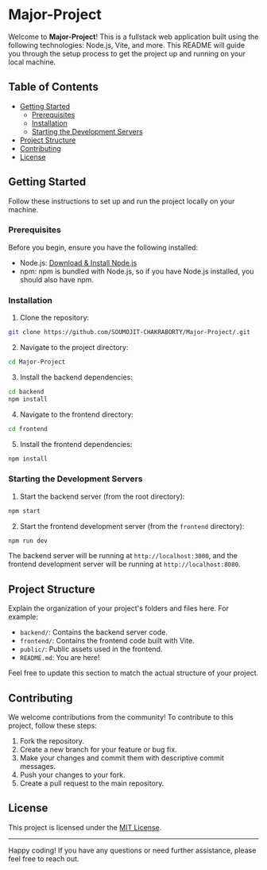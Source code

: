 # Major-Project

Welcome to **Major-Project**! This is a fullstack web application built using the following technologies: Node.js, Vite, and more. This README will guide you through the setup process to get the project up and running on your local machine.

## Table of Contents

- [Getting Started](#getting-started)
  - [Prerequisites](#prerequisites)
  - [Installation](#installation)
  - [Starting the Development Servers](#starting-the-development-servers)
- [Project Structure](#project-structure)
- [Contributing](#contributing)
- [License](#license)

## Getting Started

Follow these instructions to set up and run the project locally on your machine.

### Prerequisites

Before you begin, ensure you have the following installed:

- Node.js: [Download & Install Node.js](https://nodejs.org/)
- npm: npm is bundled with Node.js, so if you have Node.js installed, you should also have npm.

### Installation

1. Clone the repository:

```bash
git clone https://github.com/SOUMOJIT-CHAKRABORTY/Major-Project/.git
```

2. Navigate to the project directory:

```bash
cd Major-Project
```

3. Install the backend dependencies:

```bash
cd backend
npm install
```

4. Navigate to the frontend directory:

```bash
cd frontend
```

5. Install the frontend dependencies:

```bash
npm install
```

### Starting the Development Servers

1. Start the backend server (from the root directory):

```bash
npm start
```

2. Start the frontend development server (from the `frontend` directory):

```bash
npm run dev
```

The backend server will be running at `http://localhost:3000`, and the frontend development server will be running at `http://localhost:8080`.

## Project Structure

Explain the organization of your project's folders and files here. For example:

- `backend/`: Contains the backend server code.
- `frontend/`: Contains the frontend code built with Vite.
- `public/`: Public assets used in the frontend.
- `README.md`: You are here!

Feel free to update this section to match the actual structure of your project.

## Contributing

We welcome contributions from the community! To contribute to this project, follow these steps:

1. Fork the repository.
2. Create a new branch for your feature or bug fix.
3. Make your changes and commit them with descriptive commit messages.
4. Push your changes to your fork.
5. Create a pull request to the main repository.

## License

This project is licensed under the [MIT License](LICENSE).

---

Happy coding! If you have any questions or need further assistance, please feel free to reach out.


